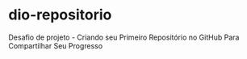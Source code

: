 # dio-repositorio
Desafio de projeto - Criando seu Primeiro Repositório no GitHub Para Compartilhar Seu Progresso
